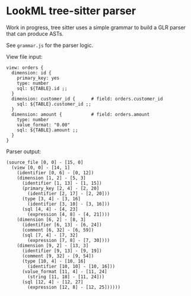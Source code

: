 # LookML tree-sitter parser

Work in progress, tree sitter uses a simple grammar to build a GLR parser that can produce ASTs.

See `grammar.js` for the parser logic.

View file input:
```lookml
view: orders {
  dimension: id {
    primary_key: yes
    type: number
    sql: ${TABLE}.id ;;
  }
  dimension: customer_id {      # field: orders.customer_id
    sql: ${TABLE}.customer_id ;;
  }
  dimension: amount {           # field: orders.amount
    type: number
    value_format: "0.00"
    sql: ${TABLE}.amount ;;
  }
}
```

Parser output:
```
(source_file [0, 0] - [15, 0]
  (view [0, 0] - [14, 1]
    (identifier [0, 6] - [0, 12])
    (dimension [1, 2] - [5, 3]
      (identifier [1, 13] - [1, 15])
      (primary_key [2, 4] - [2, 20]
        (identifier [2, 17] - [2, 20]))
      (type [3, 4] - [3, 16]
        (identifier [3, 10] - [3, 16]))
      (sql [4, 4] - [4, 23]
        (expression [4, 8] - [4, 21])))
    (dimension [6, 2] - [8, 3]
      (identifier [6, 13] - [6, 24])
      (comment [6, 32] - [6, 59])
      (sql [7, 4] - [7, 32]
        (expression [7, 8] - [7, 30])))
    (dimension [9, 2] - [13, 3]
      (identifier [9, 13] - [9, 19])
      (comment [9, 32] - [9, 54])
      (type [10, 4] - [10, 16]
        (identifier [10, 10] - [10, 16]))
      (value_format [11, 4] - [11, 24]
        (string [11, 18] - [11, 24]))
      (sql [12, 4] - [12, 27]
        (expression [12, 8] - [12, 25])))))
```
